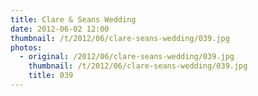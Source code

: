 ```yaml
---
title: Clare & Seans Wedding
date: 2012-06-02 12:00
thumbnail: /t/2012/06/clare-seans-wedding/039.jpg
photos:
  - original: /2012/06/clare-seans-wedding/039.jpg
    thumbnail: /t/2012/06/clare-seans-wedding/039.jpg
    title: 039
---
```

